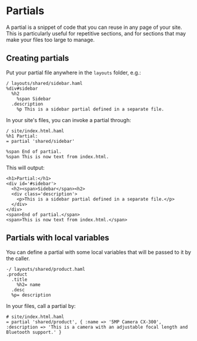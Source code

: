 Partials
========

A partial is a snippet of code that you can reuse in any page of your site.
This is particularly useful for repetitive sections, and for sections that may
make your files too large to manage.

Creating partials
-----------------

Put your partial file anywhere in the `layouts` folder, e.g.:

    / layouts/shared/sidebar.haml
    %div#sidebar
      %h2
        %span Sidebar
      .description
        %p This is a sidebar partial defined in a separate file.

In your site's files, you can invoke a partial through:

    / site/index.html.haml
    %h1 Partial:
    = partial 'shared/sidebar'

    %span End of partial.
    %span This is now text from index.html.

This will output:
    
    <h1>Partial:</h1>
    <div id='#sidebar'>
      <h2><span>Sidebar</span><h2>
      <div class='description'>
        <p>This is a sidebar partial defined in a separate file.</p>
      </div>
    </div>
    <span>End of partial.</span>
    <span>This is now text from index.html.</span>

Partials with local variables
-----------------------------

You can define a partial with some local variables that will be passed
to it by the caller.

    -/ layouts/shared/product.haml
    .product
      .title
        %h2= name
      .desc
      %p= description

In your files, call a partial by:
      
    # site/index.html.haml
    = partial 'shared/product', { :name => '5MP Camera CX-300', :description => 'This is a camera with an adjustable focal length and Bluetooth support.' }


